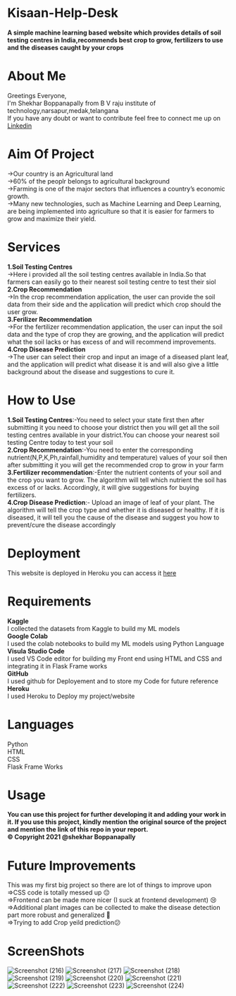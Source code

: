 # Kisaan-Help-Desk
**A simple machine learning based website which provides details of soil testing centres in India,recommends best crop to grow, fertilizers to use and the diseases caught by your crops**  
# About Me 
Greetings Everyone,  
I'm Shekhar Boppanapally from B V raju institute of technology,narsapur,medak,telangana  
If you have any doubt or want to contribute feel free to connect  me up on [Linkedin](https://www.linkedin.com/in/shekhar-boppanapally-647a281bb/)
# Aim Of Project
->Our country is an Agricultural land  
->60% of the peoplr belongs to agricultural background    
->Farming is one of the major sectors that influences a country’s economic growth.  
->Many new technologies, such as Machine Learning and Deep Learning, are being implemented into agriculture so that it is easier for farmers to grow and maximize their yield.  
# Services 
**1.Soil Testing Centres**      
->Here i provided all the soil testing centres available in India.So that farmers can easily go to their nearest soil testing centre to test their siol  
**2.Crop Recommendation**    
->In the crop recommendation application, the user can provide the soil data from their side and the application will predict which crop should the user grow.  
**3.Ferilizer Recommendation**    
->For the fertilizer recommendation application, the user can input the soil data and the type of crop they are growing, and the application will predict what the soil lacks or has excess of and will recommend improvements.  
**4.Crop Disease Prediction**    
->The user can select their crop and input an image of a diseased plant leaf, and the application will predict what disease it is and will also give a little background about the disease and suggestions to cure it.  

# How to Use  
**1.Soil Testing Centres**:-You need to select your state first then after submitting it you need to choose your district then you will get all the soil testing centres available in your district.You can choose your nearest soil testing Centre today to test your soil  
**2.Crop Recommendation**:-You need to enter the corresponding nutrient(N,P,K,Ph,rainfall,humidity and temperature) values of your soil then after submitting it you will get the recommended crop to grow in your farm  
**3.Fertilizer recommendation**:-Enter the nutrient contents of your soil and the crop you want to grow. The algorithm will tell which nutrient the soil has excess of or lacks. Accordingly, it will give suggestions for buying fertilizers.  
**4.Crop Disease Prediction**:- Upload an image of leaf of your plant. The algorithm will tell the crop type and whether it is diseased or healthy. If it is diseased, it will tell you the cause of the disease and suggest you how to prevent/cure the disease accordingly  

# Deployment 
This website is deployed in Heroku you can access it [here](https://kisaan-help-desk.herokuapp.com/)  

# Requirements  
**Kaggle**      
I collected the datasets from Kaggle to build my ML models  
**Google Colab**    
I used the colab notebooks to build my ML models using Python Language    
**Visula Studio Code**    
I used VS Code editor for building my Front end using HTML and CSS and integrating it in Flask Frame works    
**GitHub**    
I used github for Deployement and to store my Code for future reference    
**Heroku**  
I used Heroku to Deploy my project/website  
# Languages  
Python   
HTML  
CSS  
Flask Frame Works  

# Usage  
**You can use this project for further developing it and adding your work in it. If you use this project, kindly mention the original source of the project and mention the link of this repo in your report.    
© Copyright 2021 @shekhar Boppanapally**    
# Future Improvements  
This was my first big project so there are lot of things to improve upon  
=>CSS code is totally messed up 😔  
=>Frontend can be made more nicer (I suck at frontend development) 😢    
=>Additional plant images can be collected to make the disease detection part more robust and generalized 🤕  
=>Trying to add Crop yeild prediction😕  

# ScreenShots 

![Screenshot (216)](https://user-images.githubusercontent.com/71584572/125457055-cb49cb8c-6795-4e25-b835-de878a950257.png)
![Screenshot (217)](https://user-images.githubusercontent.com/71584572/125457113-b071ae6f-408f-47fe-9e7d-dde0dbfbd339.png)
![Screenshot (218)](https://user-images.githubusercontent.com/71584572/125457184-f7716b3a-b51f-469a-907d-7c95e6d0e2f3.png)
![Screenshot (219)](https://user-images.githubusercontent.com/71584572/125457214-bac87d45-5847-46ed-be38-e2b31b44cd96.png)
![Screenshot (220)](https://user-images.githubusercontent.com/71584572/125457226-131ca4d6-2b11-4183-b27a-a29bee37cb1b.png)
![Screenshot (221)](https://user-images.githubusercontent.com/71584572/125457232-7ab67f4f-f510-4471-92a9-e955ef512d5d.png)
![Screenshot (222)](https://user-images.githubusercontent.com/71584572/125457281-eb301901-b25c-4572-bb07-3faa3abf8fd7.png)
![Screenshot (223)](https://user-images.githubusercontent.com/71584572/125457319-8467546b-fbe3-4a04-8a0d-aa81f4a8a31a.png)
![Screenshot (224)](https://user-images.githubusercontent.com/71584572/125457340-f8ddfc5f-7057-4a26-ad04-9373b2368eaf.png)




 





